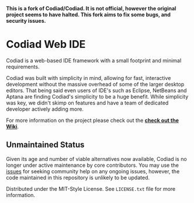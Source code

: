 **This is a fork of Codiad/Codiad. It is not official, however the original project seems to have halted. This fork aims to fix some bugs, and security issues.**

# Codiad Web IDE

Codiad is a web-based IDE framework with a small footprint and minimal requirements. 

Codiad was built with simplicity in mind, allowing for fast, interactive development without the massive overhead of some of the larger desktop editors. That being said even users of IDE's such as Eclipse, NetBeans and Aptana are finding Codiad's simplicity to be a huge benefit. While simplicity was key, we didn't skimp on features and have a team of dedicated developer actively adding more.

For more information on the project please check out the **[check out the Wiki](https://github.com/mitchellurgero/Codiad/wiki)**.

## Unmaintained Status

Given its age and number of viable alternatives now available, Codiad is no longer under active maintenance by core contributors. You may use the [issues](https://github.com/mitchellurgero/Codiad/issues) for seeking community help on any ongoing issues, however, the code maintained in this repository is unlikely to be updated.

Distributed under the MIT-Style License. See `LICENSE.txt` file for more information.
